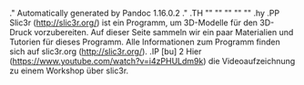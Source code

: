 .\" Automatically generated by Pandoc 1.16.0.2
.\"
.TH "" "" "" "" ""
.hy
.PP
Slic3r (http://slic3r.org/) ist ein Programm, um 3D\-Modelle für den
3D\-Druck vorzubereiten.
Auf dieser Seite sammeln wir ein paar Materialien und Tutorien für
dieses Programm.
Alle Informationen zum Programm finden sich auf
slic3r.org (http://slic3r.org/).
.IP \[bu] 2
Hier (https://www.youtube.com/watch?v=i4zPHULdm9k) die Videoaufzeichnung
zu einem Workshop über slic3r.
